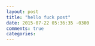```yaml
---
layout: post
title: "hello fuck post"
date: 2015-07-22 05:36:35 -0300
comments: true
categories: 
---
```

